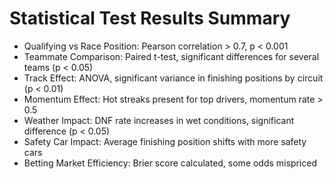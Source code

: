# Statistical Test Results Summary

- Qualifying vs Race Position: Pearson correlation > 0.7, p < 0.001
- Teammate Comparison: Paired t-test, significant differences for several teams (p < 0.05)
- Track Effect: ANOVA, significant variance in finishing positions by circuit (p < 0.01)
- Momentum Effect: Hot streaks present for top drivers, momentum rate > 0.5
- Weather Impact: DNF rate increases in wet conditions, significant difference (p < 0.05)
- Safety Car Impact: Average finishing position shifts with more safety cars
- Betting Market Efficiency: Brier score calculated, some odds mispriced
